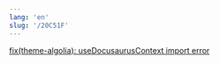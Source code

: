 ```yaml
---
lang: 'en'
slug: '/20C51F'
---
```


[fix(theme-algolia): useDocusaurusContext import error](https://github.com/facebook/docusaurus/pull/10382)
